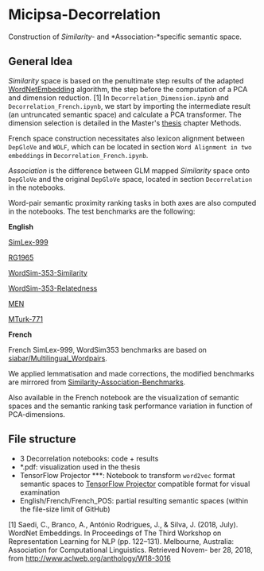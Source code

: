 # Micipsa-Decorrelation

Construction of *Similarity-* and *Association-*specific semantic space.

## General Idea

*Similarity* space is based on the penultimate step results of the adapted [WordNetEmbedding](https://github.com/nicolasying/WordNet-Embeddings) algorithm, the step before the computation of a PCA and dimension reduction. [1]
In `Decorrelation_Dimension.ipynb` and `Decorrelation_French.ipynb`, we start by importing the intermediate result (an untruncated semantic space) and calculate a PCA transformer. The dimension selection is detailed in the Master's [thesis](https://github.com/nicolasying/Micipsa-Thesis) chapter Methods. 

French space construction necessitates also lexicon alignment between `DepGloVe` and `WOLF`, which can be located in section `Word Alignment in two embeddings` in `Decorrelation_French.ipynb`.

*Association* is the difference between GLM mapped *Similarity* space onto `DepGloVe` and the original `DepGloVe` space, located in section `Decorrelation` in the notebooks.

Word-pair semantic proximity ranking tasks in both axes are also computed in the notebooks. The test benchmarks are the following:

**English**

[SimLex-999](https://www.cl.cam.ac.uk/~fh295/simlex.html)

[RG1965](http://delivery.acm.org/10.1145/370000/365657/p627-rubenstein.pdf?ip=194.117.40.49&id=365657&acc=ACTIVE%20SERVICE&key=2E5699D25B4FE09E%2E454625C777251F56%2E4D4702B0C3E38B35%2E4D4702B0C3E38B35&__acm__=1527501385_f2095c911da3627e99b9a6c8a9769558)

[WordSim-353-Similarity](http://alfonseca.org/eng/research/wordsim353.html)

[WordSim-353-Relatedness](http://alfonseca.org/eng/research/wordsim353.html)

[MEN](http://clic.cimec.unitn.it/~elia.bruni/MEN.html)

[MTurk-771](http://www2.mta.ac.il/~gideon/datasets/)

**French**

French SimLex-999, WordSim353 benchmarks are based on [siabar/Multilingual_Wordpairs](https://github.com/siabar/Multilingual_Wordpairs).

We applied lemmatisation and made corrections, the modified benchmarks are mirrored from [Similarity-Association-Benchmarks](https://github.com/nicolasying/Similarity-Association-Benchmarks).


Also available in the French notebook are the visualization of semantic spaces and the semantic ranking task performance variation in function of PCA-dimensions. 

## File structure

- 3 Decorrelation notebooks: code + results
- *.pdf: visualization used in the thesis
- TensorFlow Projector ***: Notebook to transform `word2vec` format semantic spaces to [TensorFlow Projector](http://projector.tensorflow.org/) compatible format for visual examination
- English/French/French_POS: partial resulting semantic spaces (within the file-size limit of GitHub)

[1] Saedi, C., Branco, A., António Rodrigues, J., & Silva, J. (2018, July). WordNet Embeddings. In Proceedings of The Third Workshop on Representation Learning for NLP (pp. 122–131). Melbourne, Australia: Association for Computational Linguistics. Retrieved Novem- ber 28, 2018, from http://www.aclweb.org/anthology/W18-3016